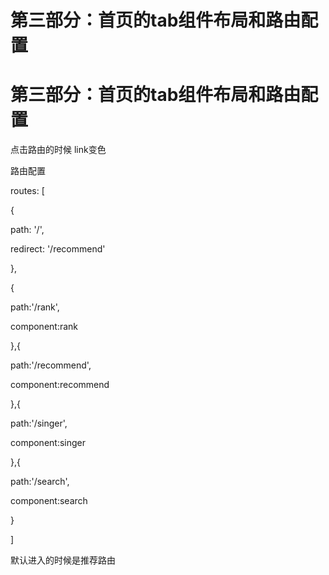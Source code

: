 # 第三部分：首页的tab组件布局和路由配置

# 第三部分：首页的tab组件布局和路由配置

<template>

<div class="tab">

<router-link tag="div" class="tab-item" to="/recommend">

<span class="tab-link">推荐</span>

</router-link>

<router-link tag="div" class="tab-item" to="/singer">

<span class="tab-link">歌手</span>

</router-link>

<router-link tag="div" class="tab-item" to="/rank">

<span class="tab-link">排行

</span>

</router-link>

<router-link tag="div" class="tab-item" to="/search">

<span class="tab-link">搜索</span>

</router-link>

</div>

</template>

<script type="text/ecmascript-6">

export default {}

</script>

<style scoped lang="stylus" rel="stylesheet/stylus">

@import "~common/stylus/variable"

.tab

*display*: flex

*height*: 44px

*line-height*: 44px

*font-size*: $font-size-medium

.tab-item

*flex*: 1

*text-align*: center

.tab-link

*padding-bottom*: 5px

*color*: $color-text-l

&.router-link-active

.tab-link

*color*: $color-theme

*border-bottom*: 2px solid $color-theme

</style>

点击路由的时候 link变色

路由配置

routes: [

{

path: '/',

redirect: '/recommend'

},

{

path:'/rank',

component:rank

},{

path:'/recommend',

component:recommend

},{

path:'/singer',

component:singer

},{

path:'/search',

component:search

}

]

默认进入的时候是推荐路由